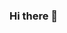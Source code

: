 ### Hi there 👋

<!--
**Andrij-Panasenko/Andrij-Panasenko** is a ✨ _special_ ✨ repository because its `README.md` (this file) appears on your GitHub profile.

- 🌱 I’m currently learning TypeScript
- 📫 How to reach me: <a mailto="andrii.panasenko1@gmail.com">andrii.panasenko1@gmail.com</a>
- ⚡ Fun fact: I like what I do!
-->
